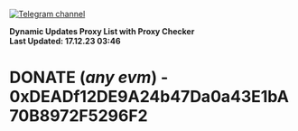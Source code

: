 [![Telegram channel](https://img.shields.io/endpoint?url=https://runkit.io/damiankrawczyk/telegram-badge/branches/master?url=https://t.me/n4z4v0d)](https://t.me/n4z4v0d) 

**Dynamic Updates Proxy List with Proxy Checker**  
**Last Updated: 17.12.23 03:46**

# DONATE (_any evm_) - 0xDEADf12DE9A24b47Da0a43E1bA70B8972F5296F2
